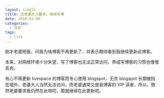 ```yaml
---
layout: single
title: 应老婆大人要求，继续写博
date: 2010-03-08
categories:
  - 日志
tags:
  - life
---
```


刚才老婆短我，问我为啥博客不再更新了，并表示期待看到我继续更新此博客。

本来，对网络环境十分失望，写了博客也无法正常访问，养成写博客的习惯也慢慢丢弃。

有心不再更新 livespace 的博客而专心使用 blogspot，无奈 blogspot 长期被挡在墙外，老婆大人当然无法访问，而老婆通常又是我博客的 VIP 读者，所以，既然老婆要求我仍然在此唠叨，那就继续在此更新吧。
